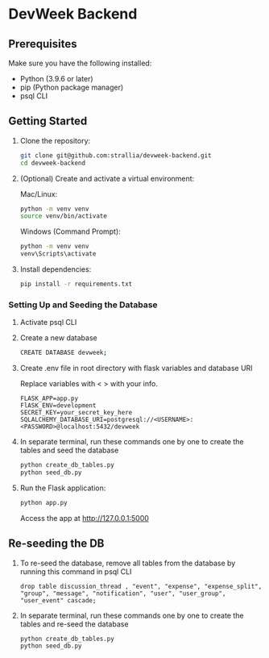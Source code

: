 # DevWeek Backend

## Prerequisites

Make sure you have the following installed:

- Python (3.9.6 or later)
- pip (Python package manager)
- psql CLI

## Getting Started

1. Clone the repository:

    ```bash
    git clone git@github.com:strallia/devweek-backend.git
    cd devweek-backend
    ```

1. (Optional) Create and activate a virtual environment:

    Mac/Linux:

    ```bash 
    python -m venv venv
    source venv/bin/activate
    ```

    Windows (Command Prompt):

    ```bash
    python -m venv venv
    venv\Scripts\activate
    ```

1. Install dependencies:

    ```bash
    pip install -r requirements.txt
    ```

### Setting Up and Seeding the Database

1. Activate psql CLI
1. Create a new database
    ```bash
    CREATE DATABASE devweek;
    ```
1. Create .env file in root directory with flask variables and database URI

    Replace variables with < > with your info.

    ```
    FLASK_APP=app.py
    FlASK_ENV=development
    SECRET_KEY=your_secret_key_here
    SQLALCHEMY_DATABASE_URI=postgresql://<USERNAME>:<PASSWORD>@localhost:5432/devweek
    ```
1. In separate terminal, run these commands one by one to create the tables and seed the database
    ```bash
    python create_db_tables.py
    python seed_db.py
    ```

1. Run the Flask application:

    ```bash
    python app.py
    ```

    Access the app at http://127.0.0.1:5000

## Re-seeding the DB

1. To re-seed the database, remove all tables from the database by running this command in psql CLI
    ```
    drop table discussion_thread , "event", "expense", "expense_split", "group", "message", "notification", "user", "user_group", "user_event" cascade;
    ```
1. In separate terminal, run these commands one by one to create the tables and re-seed the database
    ```bash
    python create_db_tables.py
    python seed_db.py
    ```